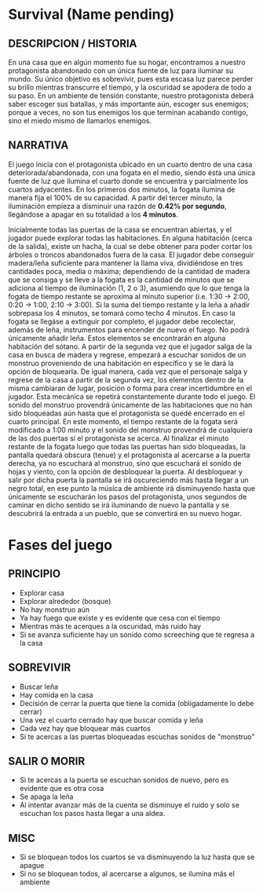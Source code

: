 Survival (Name pending)
========

## DESCRIPCION / HISTORIA
En una casa que en algún momento fue su hogar, encontramos a nuestro protagonista abandonado con un única fuente de luz para iluminar su mundo. Su único objetivo es sobrevivir, pues esta escasa luz parece perder su brillo mientras transcurre el tiempo, y la oscuridad se apodera de todo a su paso. En un ambiente de tensión constante, nuestro protagonista deberá saber escoger sus batallas, y más importante aún, escoger sus enemigos; porque a veces, no son tus enemigos los que terminan acabando contigo, sino el miedo mismo de llamarlos enemigos. 

## NARRATIVA
El juego inicia con el protagonista ubicado en un cuarto dentro de una casa deteriorada/abandonada, con una fogata en el medio, siendo ésta una única fuente de luz que ilumina el cuarto donde se encuentra y parcialmente los cuartos adyacentes. En los primeros dos minutos, la fogata ilumina de manera fija el 100% de su capacidad. A partir del tercer minuto, la iluminación empieza a disminuir una razón de **0.42% por segundo**, llegándose a apagar en su totalidad a los **4 minutos**. 


Inicialmente todas las puertas de la casa se encuentran abiertas, y el jugador puede explorar todas las habitaciones. En alguna habitación (cerca de la salida), existe un hacha, la cual se debe obtener para poder cortar los árboles o troncos abandonados fuera de la casa. 
El jugador debe conseguir madera/leña suficiente para mantener la llama viva, dividiéndose en tres cantidades poca, media o máxima; dependiendo de la cantidad de madera que se consiga y se lleve a la fogata es la cantidad de minutos que se adiciona al tiempo de iluminación (1, 2 o 3), asumiendo que lo que tenga la fogata de tiempo restante se aproxima al minuto superior (i.e. 1:30 -> 2:00, 0:20 -> 1:00, 2:10 -> 3:00). Si la suma del tiempo restante y la leña a añadir sobrepasa los 4 minutos, se tomará como techo 4 minutos. 
En caso la fogata se llegáse a extinguir por completo, el jugador debe recolectar, además de leña, instrumentos para encender de nuevo el fuego. No podrá únicamente añadir leña. Estos elementos se encontrarán en alguna habitación del sótano. 
A partir de la segunda vez que el jugador salga de la casa en busca de madera y regrese, empezará a escuchar sonidos de un monstruo proveniendo de una habitación en específico y se le dará la opción de bloquearla. De igual manera, cada vez que el personaje salga y regrese de la casa a partir de la segunda vez, los elementos dentro de la misma cambiaran de lugar, posición o forma para crear incertidumbre en el jugador. Esta mecánica se repetirá constantemente durante todo el juego.
El sonido del monstruo provendrá únicamente de las habitaciones que no han sido bloqueadas aún hasta que el protagonista se quedé encerrado en el cuarto principal. En este momento, el tiempo restante de la fogata será modificado a 1:00 minuto y el sonido del monstruo provendrá de cualquiera de las dos puertas si el protagonista se acerca. 
Al finalizar el minuto restante de la fogata luego que todas las puertas han sido bloqueadas, la pantalla quedará obscura (tenue) y el protagonista al acercarse a la puerta derecha, ya no escuchará al monstruo, sino que escuchará el sonido de hojas y viento, con la opción de desbloquear la puerta. Al desbloquear y salir por dicha puerta la pantalla se irá oscureciendo más hasta llegar a un negro total, en ese punto la música de ambiente irá disminuyendo hasta que únicamente se escucharán los pasos del protagonista, unos segundos de caminar en dicho sentido se irá iluminando de nuevo la pantalla y se descubrirá la entrada a un pueblo, que se convertirá en su nuevo hogar. 


Fases del juego
===============

## PRINCIPIO
* Explorar casa
* Explorar alrededor (bosque)
* No hay monstruo aún 
* Ya hay fuego que existe y es evidente que cesa con el tiempo
* Mientras más te acerques a la oscuridad, más ruido hay
* Si se avanza suficiente hay un sonido como screeching que te regresa a la casa 

## SOBREVIVIR
* Buscar leña
* Hay comida en la casa 
* Decisión de cerrar la puerta que tiene la comida (obligadamente lo debe cerrar)
* Una vez el cuarto cerrado hay que buscar comida y leña
* Cada vez hay que bloquear más cuartos
* Si te acercas a las puertas bloqueadas escuchas sonidos de "monstruo"

## SALIR O MORIR
* Si te acercas a la puerta se escuchan sonidos de nuevo, pero es evidente que es otra cosa
* Se apaga la leña
* Al intentar avanzar más de la cuenta se disminuye el ruido y solo se escuchan los pasos hasta llegar a una aldea. 

## MISC
* Si se bloquean todos los cuartos se va disminuyendo la luz hasta que se apague
* Si no se bloquean todos, al acercarse a algunos, se ilumina más el ambiente
